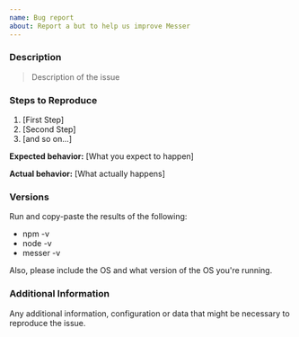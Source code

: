 ```yaml
---
name: Bug report
about: Report a but to help us improve Messer
---
```


### Description

> Description of the issue

### Steps to Reproduce

1. [First Step]
2. [Second Step]
3. [and so on...]

**Expected behavior:** [What you expect to happen]

**Actual behavior:** [What actually happens]

### Versions

Run and copy-paste the results of the following:

- npm -v
- node -v
- messer -v

Also, please include the OS and what version of the OS you're running.

### Additional Information

Any additional information, configuration or data that might be necessary to reproduce the issue.
